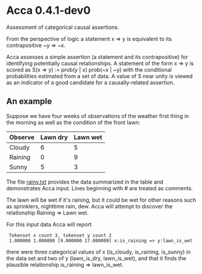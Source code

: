 # Acca 0.4.1-dev0

Assessment of categorical causal assertions.

From the perspective of logic a statement x => y is equivalent to its
contrapositive ~y => ~x.

Acca assesses a simple assertion (a statement and its contrapositive) for
identifying potentially causal relationships. A statement of the form x => y is
scored as S(x => y) := prob(y | x) prob(~x | ~y) with the conditional
probabilities estimated from a set of data. A value of S near unity is viewed
as an indicator of a good candidate for a causally-related assertion.

## An example

Suppose we have four weeks of observations of the weather first thing in the
morning as well as the condition of the front lawn:

| Observe | Lawn dry | Lawn wet |
|---------|----------|----------|
| Cloudy  |     6    |     5    |
| Raining |     0    |     9    |
| Sunny   |     5    |     3    |

The file [rainy.txt](ex/rainy.txt) provides the data summarized in the table and
demonstrates Acca input. Lines beginning with # are treated as comments.

The lawn will be wet if it's raining, but it could be wet for other reasons
such as sprinklers, nighttime rain, dew. Acca will attempt to discover the
relationship Raining => Lawn wet.

For this input data Acca will report

     Tokenset x count 3, tokenset y count 2
     1.000000 1.000000 [9.000000 17.000000] x:is_raining => y:lawn_is_wet

there were three categorical values of x (is\_cloudy, is\_raining, is\_sunny)
in the data set and two of y (lawn\_is\_dry, lawn\_is\_wet), and that it finds
the plausible relationship is\_raining => lawn\_is\_wet.
